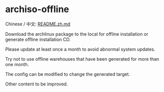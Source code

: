 # archiso-offline

Chinese / 中文: [README.zh.md](README.zh.md)

Download the archlinux package to the local for offline installation or generate offline installation CD.

Please update at least once a month to avoid abnormal system updates.

Try not to use offline warehouses that have been generated for more than one month.

The config can be modified to change the generated target.

Other content to be improved.
